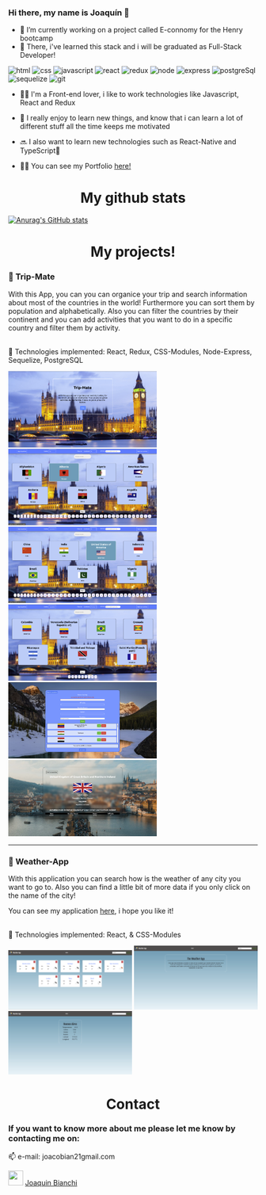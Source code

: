 ### Hi there, my name is Joaquín 👋
- 🔭 I’m currently working on a project called E-connomy for the Henry bootcamp
-  🌱 There, i've learned this stack and i will be graduated as Full-Stack Developer!

<p>
  <img src="https://cdn.worldvectorlogo.com/logos/html5.svg" width="70" height="70" display="inline" margin="20px"/ alt="html">
  
  <img src="https://cdn.worldvectorlogo.com/logos/css-3.svg" width="70" height="70" display="inline" margin="20px" alt="css"/>

  <img src="https://cdn.worldvectorlogo.com/logos/logo-javascript.svg" width="70" height="70" display="inline" margin="20px" alt="javascript"/>
  
  <img src="https://www.vectorlogo.zone/logos/reactjs/reactjs-icon.svg" width="70" height="70" display="inline" margin-right="20px" alt="react"/>
  
  <img src="https://cdn.worldvectorlogo.com/logos/redux.svg" width="70" height="70" display="inline" margin="20px" alt="redux" />
  
  <img src="https://cdn.worldvectorlogo.com/logos/nodejs-icon.svg" width="70" height="70" display="inline" margin="20px" alt="node"/>
  
  <img src="https://cdn.worldvectorlogo.com/logos/express-109.svg" width="70" height="70" display="inline" margin="20px" alt="express"/>
  
  <img src="https://cdn.worldvectorlogo.com/logos/postgresql.svg" width="70" height="70" display="inline" margin="20px" alt="postgreSql"/>
  
  <img src="https://cdn.worldvectorlogo.com/logos/sequelize.svg" width="70" height="70" display="inline" margin="20px" alt="sequelize"/>
  
  <img src="https://cdn.worldvectorlogo.com/logos/git-icon.svg" width="70" height="70" display="inline" margin="20px" alt="git"/>
</p>

- 🧙‍♂️ I'm a Front-end lover, i like to work technologies like Javascript, React and Redux

- 🤠 I really enjoy to learn new things, and know that i can learn a lot of different stuff all the time keeps me motivated 

- 🔜 I also want to learn new technologies such as React-Native and TypeScript📱

- 👨‍💻  You can see my Portfolio <a href="https://joaquinbian.github.io/Portfolio/">here!</a>  

<p>
  <h1 align="center">My github stats</h1>
  
  [![Anurag's GitHub stats](https://github-readme-stats.vercel.app/api?username=joaquinbian)](https://github.com/joaquinbian/github-readme-stats)
  
</p>

<p>
<h1 align="center">My projects!</h1>
  <h3> 📌 Trip-Mate</h3>
  <p>With this App, you can you can organice your trip and search information about most of the countries in the world! Furthermore you can sort them by population and alphabetically. Also you can filter the countries by their continent and you can add activities that you want to do in a specific country and filter them by activity. </p>
  <br />
🚀 Technologies implemented: React, Redux, CSS-Modules, Node-Express, Sequelize, PostgreSQL 
  <br />
  <p>
  <img src="screenshotsProjects/LandingPagePhoto.png" width="300" display="inline"/>
    
  <img src="screenshotsProjects/Photo2.png" width="300" display="inline"/>
  
  <img src="screenshotsProjects/Photo3.png" width="300" display="inline" />
  
  <img src="screenshotsProjects/Photo4.png" width="300" display="inline" />
  
  <img src="screenshotsProjects/Photo5.png" width="300" display="inline" />
  
  <img src="screenshotsProjects/Photo6.png" width="300" display="inline" />
  </p>
  <hr/>
  <h3> 📌 Weather-App </h3>
  <p>With this application you can search how is the weather of any city you want to go to. Also you can find a little bit of more data if you only click on the name of the city!</p>
  <p>You can see my application <a href="https://joaquinbian.github.io/weatherApp/#/">here</a>, i hope you like it! </p>
  <br />
  🚀 Technologies implemented: React, & CSS-Modules
  <br />
   <p>
  <img src="screenshotsProjects/WheatherApp1.png" width="250" display="inline"/>
    
  <img src="screenshotsProjects/WheatherApp2.png" width="250" display="inline"/>
  
  <img src="screenshotsProjects/WheatherApp3.png" width="250" display="inline" />
  </p>
</p>


<h1 align="center">Contact</h1>
<h3>If you want to know more about me please let me know by contacting me on:</h3>
<p align="left">
 📫 e-mail: joacobian21gmail.com
  <p>
  <img src="https://cdn.worldvectorlogo.com/logos/linkedin-icon-2.svg" width="30" height="30"/> <a href="https://www.linkedin.com/in/joaquin-bianchi-js/">Joaquin Bianchi</a>
  </p>
</p>




<!--
**joaquinbian/joaquinbian** is a ✨ _special_ ✨ repository because its `README.md` (this file) appears on your GitHub profile.

Here are some ideas to get you started:

- 🔭 I’m currently working on ...
- 🌱 I’m currently learning ...
- 👯 I’m looking to collaborate on ...
- 🤔 I’m looking for help with ...
- 💬 Ask me about ...
- 📫 How to reach me: ...
- 😄 Pronouns: ...
- ⚡ Fun fact: ...
-->
